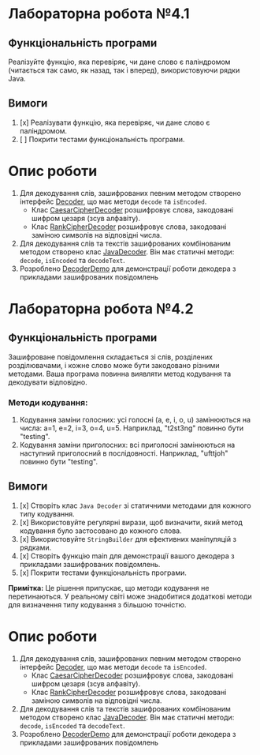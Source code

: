 # Лабораторна робота №4.1

## Функціональність програми

Реалізуйте функцію, яка перевіряє, чи дане слово є паліндромом (читається так само, як назад, так і вперед), 
використовуючи рядки Java.

## Вимоги

1. [x] Реалізувати функцію, яка перевіряє, чи дане слово є паліндромом.
2. [ ] Покрити тестами функціональність програми.

# Опис роботи

1. Для декодування слів, зашифрованих певним методом створено інтерфейс [Decoder](Decoder.java), що має методи `decode` та `isEncoded`.
    - Клас [CaesarCipherDecoder](DecodeMethods/CaesarCipherDecoder.java) розшифровує слова, закодовані шифром цезаря (зсув алфавіту).
    - Клас [RankCipherDecoder](DecodeMethods/RankCipherDecoder.java) розшифровує слова, закодовані заміною символів на відповідні числа.
2. Для декодування слів та текстів зашифрованих комбінованим методом створено клас [JavaDecoder](JavaDecoder.java). Він має статичні методи: `decode`, `isEncoded` та `decodeText`.
3. Розроблено [DecoderDemo](DecoderDemo.java) для демонстрації роботи декодера з прикладами зашифрованих повідомлень

# Лабораторна робота №4.2

## Функціональність програми

Зашифроване повідомлення складається зі слів, розділених розділювачами, і кожне слово може бути закодовано різними методами. Ваша програма повинна виявляти метод кодування та декодувати відповідно.

### Методи кодування:
1. Кодування заміни голосних: усі голосні (a, e, i, o, u) замінюються на числа: a=1, e=2, i=3, o=4, u=5. Наприклад, "t2st3ng" повинно бути "testing".
2. Кодування заміни приголосних: всі приголосні замінюються на наступний приголосний в послідовності. Наприклад, "ufttjoh" повинно бути "testing".

## Вимоги

1. [x] Створіть клас `Java Decoder` зі статичними методами для кожного типу кодування.
2. [x] Використовуйте регулярні вирази, щоб визначити, який метод кодування було застосовано до кожного слова.
3. [x] Використовуйте `StringBuilder` для ефективних маніпуляцій з рядками.
4. [x] Створіть функцію main для демонстрації вашого декодера з прикладами зашифрованих повідомлень.
5. [x] Покрити тестами функціональність програми.

**Примітка:** Це рішення припускає, що методи кодування не перетинаються. У реальному світі може знадобитися додаткові методи для визначення типу кодування з більшою точністю.

# Опис роботи

1. Для декодування слів, зашифрованих певним методом створено інтерфейс [Decoder](Decoder.java), що має методи `decode` та `isEncoded`.
   - Клас [CaesarCipherDecoder](DecodeMethods/CaesarCipherDecoder.java) розшифровує слова, закодовані шифром цезаря (зсув алфавіту).
   - Клас [RankCipherDecoder](DecodeMethods/RankCipherDecoder.java) розшифровує слова, закодовані заміною символів на відповідні числа.
2. Для декодування слів та текстів зашифрованих комбінованим методом створено клас [JavaDecoder](JavaDecoder.java). Він має статичні методи: `decode`, `isEncoded` та `decodeText`.
3. Розроблено [DecoderDemo](DecoderDemo.java) для демонстрації роботи декодера з прикладами зашифрованих повідомлень
